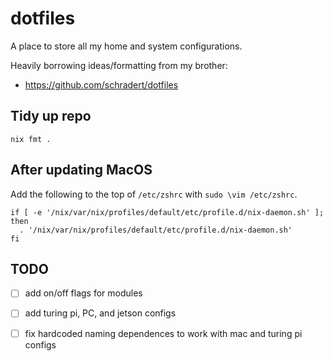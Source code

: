 # dotfiles

A place to store all my home and system configurations.

Heavily borrowing ideas/formatting from my brother:

- https://github.com/schradert/dotfiles

## Tidy up repo

```text
nix fmt .
```

## After updating MacOS

Add the following to the top of `/etc/zshrc` with `sudo \vim /etc/zshrc`.

```text
if [ -e '/nix/var/nix/profiles/default/etc/profile.d/nix-daemon.sh' ]; then
  . '/nix/var/nix/profiles/default/etc/profile.d/nix-daemon.sh'
fi
```

## TODO

- [ ] add on/off flags for modules
- [ ] add turing pi, PC, and jetson configs
- [ ] fix hardcoded naming dependences to work with mac and turing pi configs

